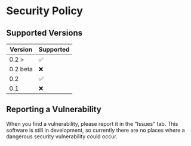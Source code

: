 # Security Policy

## Supported Versions

| Version | Supported          |
| ------- | ------------------ |
| 0.2 >   | :white_check_mark: |
| 0.2 beta   | :x:                |
| 0.2   | :white_check_mark: |
| 0.1   | :x:                |

## Reporting a Vulnerability

When you find a vulnerability, please report it in the "Issues" tab. This software is still in development, so currently there are no places where a dangerous security vulnerability could occur. 
